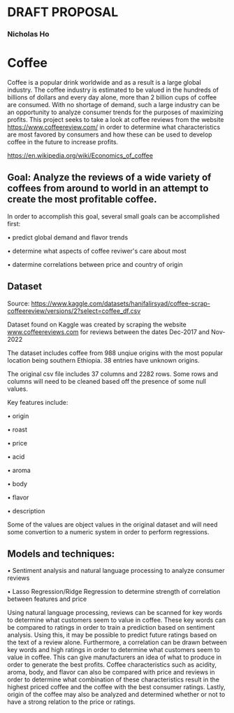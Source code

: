 # DRAFT PROPOSAL
### Nicholas Ho

# Coffee

Coffee is a popular drink worldwide and as a result is a large global industry.  The coffee industry is estimated to be valued in the hundreds of billions of dollars and every day alone, more than 2 billion cups of coffee are consumed.  With no shortage of demand, such a large industry can be an opportunity to analyze consumer trends for the purposes of maximizing profits.  This project seeks to take a look at coffee reviews from the website https://www.coffeereview.com/ in order to determine what characteristics are most favored by consumers and how these can be used to develop coffee in the future to increase profits.

https://en.wikipedia.org/wiki/Economics_of_coffee

## Goal: Analyze the reviews of a wide variety of coffees from around to world in an attempt to create the most profitable coffee.

In order to accomplish this goal, several small goals can be accomplished first:

• predict global demand and flavor trends

• determine what aspects of coffee reviwer's care about most

• datermine correlations between price and country of origin

## Dataset

Source: https://www.kaggle.com/datasets/hanifalirsyad/coffee-scrap-coffeereview/versions/2?select=coffee_df.csv

Dataset found on Kaggle was created by scraping the website www.coffeereviews.com for reviews between the dates Dec-2017 and Nov-2022

The dataset includes coffee from 988 unqiue origins with the most popular location being southern Ethiopia.  38 entries have unknown origins.

The original csv file includes 37 columns and 2282 rows.  Some rows and columns will need to be cleaned based off the presence of some null values.

Key features include: 

• origin

• roast

• price

• acid

• aroma

• body

• flavor

• description

Some of the values are object values in the original dataset and will need some convertion to a numeric system in order to perform regressions.

## Models and techniques:

• Sentiment analysis and natural language processing to analyze consumer reviews

• Lasso Regression/Ridge Regression to determine strength of correlation between features and price

Using natural language processing, reviews can be scanned for key words to determine what customers seem to value in coffee.  These key words can be compared to ratings in order to train a prediction based on sentiment analysis.  Using this, it may be possible to predict future ratings based on the text of a review alone.  Furthermore, a correlation can be drawn between key words and high ratings in order to determine what customers seem to value in coffee.  This can give manufacturers an idea of what to produce in order to generate the best profits.
Coffee characteristics such as acidity, aroma, body, and flavor can also be compared with price and reviews in order to determine what combination of these characteristics result in the highest priced coffee and the coffee with the best consumer ratings.
Lastly, origin of the coffee may also be analyzed and determined whether or not to have a strong relation to the price or ratings.


